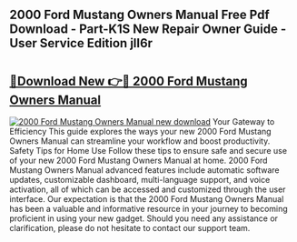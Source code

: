 ## 2000 Ford Mustang Owners Manual Free Pdf Download - Part-K1S New Repair Owner Guide - User Service Edition jlI6r

# <h2><a href="http://bc2822.oget.top/?id=2000+Ford+Mustang+Owners+Manual">🔗Download New 👉🔴 2000 Ford Mustang Owners Manual</a></h2>

[![2000 Ford Mustang Owners Manual new download](https://i.imgur.com/5g1atiW.png)](http://bc2822.oget.top/?id=2000+Ford+Mustang+Owners+Manual)
Your Gateway to Efficiency This guide explores the ways your new 2000 Ford Mustang Owners Manual can streamline your workflow and boost productivity. Safety Tips for Home Use Follow these tips to ensure safe and secure use of your new 2000 Ford Mustang Owners Manual at home. 2000 Ford Mustang Owners Manual advanced features include automatic software updates, customizable dashboard, multi-language support, and voice activation, all of which can be accessed and customized through the user interface. Our expectation is that the 2000 Ford Mustang Owners Manual has been a valuable and informative resource in your journey to becoming proficient in using your new gadget. Should you need any assistance or clarification, please do not hesitate to contact our support team.
